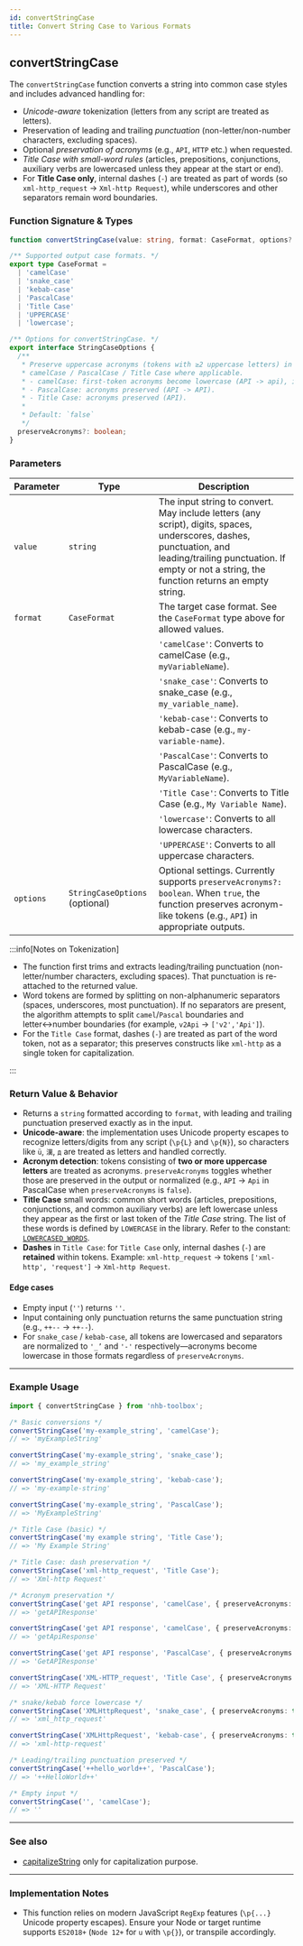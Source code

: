 ```yaml
---
id: convertStringCase
title: Convert String Case to Various Formats
---
```


## convertStringCase

The `convertStringCase` function converts a string into common case styles and includes advanced handling for:

- *Unicode-aware* tokenization (letters from any script are treated as letters).
- Preservation of leading and trailing *punctuation* (non-letter/non-number characters, excluding spaces).
- Optional *preservation of acronyms* (e.g., `API`, `HTTP` etc.) when requested.
- *Title Case with small-word rules* (articles, prepositions, conjunctions, auxiliary verbs are lowercased unless they appear at the start or end).
- For **Title Case only**, internal dashes (`-`) are treated as part of words (so `xml-http_request` → `Xml-http Request`), while underscores and other separators remain word boundaries.

### Function Signature & Types

```ts
function convertStringCase(value: string, format: CaseFormat, options?: StringCaseOptions): string;

/** Supported output case formats. */
export type CaseFormat =
  | 'camelCase'
  | 'snake_case'
  | 'kebab-case'
  | 'PascalCase'
  | 'Title Case'
  | 'UPPERCASE'
  | 'lowercase';

/** Options for convertStringCase. */
export interface StringCaseOptions {
  /**
   * Preserve uppercase acronyms (tokens with ≥2 uppercase letters) in
   * camelCase / PascalCase / Title Case where applicable.
   * - camelCase: first-token acronyms become lowercase (API -> api), internal acronyms preserved (getAPIData).
   * - PascalCase: acronyms preserved (API -> API).
   * - Title Case: acronyms preserved (API).
   *
   * Default: `false`
   */
  preserveAcronyms?: boolean;
}
```

### Parameters

| Parameter | Type                           | Description                                                                                                                                                                                                        |
| --------- | ------------------------------ | ------------------------------------------------------------------------------------------------------------------------------------------------------------------------------------------------------------------ |
| `value`   | `string`                       | The input string to convert. May include letters (any script), digits, spaces, underscores, dashes, punctuation, and leading/trailing punctuation. If empty or not a string, the function returns an empty string. |
| `format`  | `CaseFormat`                   | The target case format. See the `CaseFormat` type above for allowed values.                                                                                                                                        |
|           |                    | `'camelCase'`: Converts to camelCase (e.g., `myVariableName`). |
|           |                    | `'snake_case'`: Converts to snake_case (e.g., `my_variable_name`). |
|           |                    | `'kebab-case'`: Converts to kebab-case (e.g., `my-variable-name`). |
|           |                    | `'PascalCase'`: Converts to PascalCase (e.g., `MyVariableName`). |
|           |                    | `'Title Case'`: Converts to Title Case (e.g., `My Variable Name`). |
|           |                    | `'lowercase'`: Converts to all lowercase characters. |
|           |                    | `'UPPERCASE'`: Converts to all uppercase characters. |
| `options` | `StringCaseOptions` (optional) | Optional settings. Currently supports `preserveAcronyms?: boolean`. When `true`, the function preserves acronym-like tokens (e.g., `API`) in appropriate outputs.                                                  |

:::info[Notes on Tokenization]

- The function first trims and extracts leading/trailing punctuation (non-letter/number characters, excluding spaces). That punctuation is re-attached to the returned value.
- Word tokens are formed by splitting on non-alphanumeric separators (spaces, underscores, most punctuation). If no separators are present, the algorithm attempts to split `camel`/`Pascal` boundaries and letter↔number boundaries (for example, `v2Api` → `['v2','Api']`).
- For the `Title Case` format, dashes (`-`) are treated as part of the word token, not as a separator; this preserves constructs like `xml-http` as a single token for capitalization.

:::

### Return Value & Behavior

- Returns a `string` formatted according to `format`, with leading and trailing punctuation preserved exactly as in the input.
- **Unicode-aware**: the implementation uses Unicode property escapes to recognize letters/digits from any script (`\p{L}` and `\p{N}`), so characters like `ü`, `漢`, `д` are treated as letters and handled correctly.
- **Acronym detection**: tokens consisting of **two or more uppercase letters** are treated as acronyms. `preserveAcronyms` toggles whether those are preserved in the output or normalized (e.g., `API` → `Api` in PascalCase when `preserveAcronyms` is `false`).
- **Title Case** small words: common short words (articles, prepositions, conjunctions, and common auxiliary verbs) are left lowercase unless they appear as the first or last token of the *Title Case* string. The list of these words is defined by `LOWERCASE` in the library. Refer to the constant: [`LOWERCASED_WORDS`](/docs/types/constants#available-constants).
- **Dashes** in `Title Case`: for `Title Case` only, internal dashes (`-`) are **retained** within tokens. Example: `xml-http_request` → tokens `['xml-http', 'request']` → `Xml-http Request`.

#### Edge cases

- Empty input (`''`) returns `''`.
- Input containing only punctuation returns the same punctuation string (e.g., `++--` → `++--`).
- For `snake_case` / `kebab-case`, all tokens are lowercased and separators are normalized to `'_’` and `'-'` respectively—acronyms become lowercase in those formats regardless of `preserveAcronyms`.

---

### Example Usage

```ts
import { convertStringCase } from 'nhb-toolbox';

/* Basic conversions */
convertStringCase('my-example_string', 'camelCase');
// => 'myExampleString'

convertStringCase('my-example_string', 'snake_case');
// => 'my_example_string'

convertStringCase('my-example_string', 'kebab-case');
// => 'my-example-string'

convertStringCase('my-example_string', 'PascalCase');
// => 'MyExampleString'

/* Title Case (basic) */
convertStringCase('my example string', 'Title Case');
// => 'My Example String'

/* Title Case: dash preservation */
convertStringCase('xml-http_request', 'Title Case');
// => 'Xml-http Request'

/* Acronym preservation */
convertStringCase('get API response', 'camelCase', { preserveAcronyms: true });
// => 'getAPIResponse'

convertStringCase('get API response', 'camelCase', { preserveAcronyms: false });
// => 'getApiResponse'

convertStringCase('get API response', 'PascalCase', { preserveAcronyms: true });
// => 'GetAPIResponse'

convertStringCase('XML-HTTP_request', 'Title Case', { preserveAcronyms: true });
// => 'XML-HTTP Request'

/* snake/kebab force lowercase */
convertStringCase('XMLHttpRequest', 'snake_case', { preserveAcronyms: true });
// => 'xml_http_request'

convertStringCase('XMLHttpRequest', 'kebab-case', { preserveAcronyms: true });
// => 'xml-http-request'

/* Leading/trailing punctuation preserved */
convertStringCase('++hello_world++', 'PascalCase');
// => '++HelloWorld++'

/* Empty input */
convertStringCase('', 'camelCase');
// => ''
```

---

### See also

- [capitalizeString](capitalizeString) only for capitalization purpose.

---

### Implementation Notes

- This function relies on modern JavaScript `RegExp` features (`\p{...}` Unicode property escapes). Ensure your Node or target runtime supports `ES2018+` (`Node 12+` for `u` with `\p{}`), or transpile accordingly.
